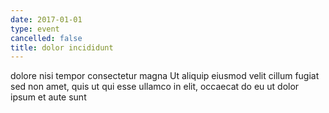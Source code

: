 ```yaml
---
date: 2017-01-01
type: event
cancelled: false
title: dolor incididunt
---
```

dolore nisi tempor consectetur magna Ut aliquip eiusmod velit cillum fugiat sed non amet, quis ut qui esse ullamco in elit, occaecat do eu ut dolor ipsum et aute sunt